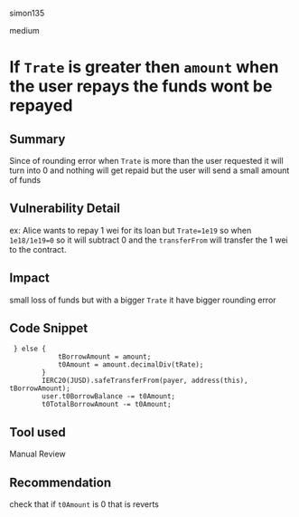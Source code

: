 simon135

medium

# If `Trate` is greater then `amount` when the user repays the funds wont be repayed

## Summary
Since of rounding error when `Trate` is more than the user requested it will turn into 0 and nothing will get repaid but the user will  send a small amount of funds
## Vulnerability Detail
ex:
Alice wants to repay 1 wei for its loan but `Trate=1e19` so when `1e18/1e19=0` so it will subtract 0 and the `transferFrom` will transfer the 1 wei to the contract.
## Impact
small loss of funds but with a bigger `Trate`  it have bigger rounding error
## Code Snippet
```solidity
 } else {
            tBorrowAmount = amount;
            t0Amount = amount.decimalDiv(tRate);
        }
        IERC20(JUSD).safeTransferFrom(payer, address(this), tBorrowAmount);
        user.t0BorrowBalance -= t0Amount;
        t0TotalBorrowAmount -= t0Amount;
```
## Tool used

Manual Review

## Recommendation
check that  if `t0Amount` is 0 that is reverts 